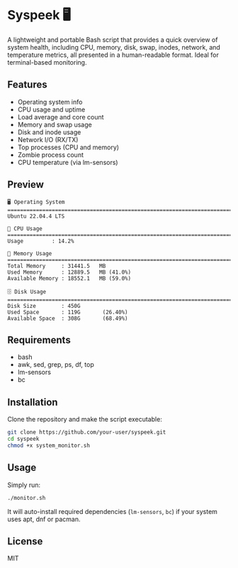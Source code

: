 # Syspeek 🖥️

A lightweight and portable Bash script that provides a quick overview of system health, including CPU, memory, disk, swap, inodes, network, and temperature metrics, all presented in a human-readable format. Ideal for terminal-based monitoring.

## Features

- Operating system info
- CPU usage and uptime
- Load average and core count
- Memory and swap usage
- Disk and inode usage
- Network I/O (RX/TX)
- Top processes (CPU and memory)
- Zombie process count
- CPU temperature (via lm-sensors)

## Preview

```
🖥️ Operating System
================================================================================
Ubuntu 22.04.4 LTS

🧮 CPU Usage
================================================================================
Usage         : 14.2%

💾 Memory Usage
================================================================================
Total Memory     : 31441.5   MB
Used Memory      : 12889.5   MB (41.0%)
Available Memory : 18552.1   MB (59.0%)

🗄️ Disk Usage
================================================================================
Disk Size        : 450G      
Used Space       : 119G       (26.40%)
Available Space  : 308G       (68.49%)
```

## Requirements

- bash
- awk, sed, grep, ps, df, top
- lm-sensors
- bc

## Installation

Clone the repository and make the script executable:

```bash
git clone https://github.com/your-user/syspeek.git
cd syspeek
chmod +x system_monitor.sh
```

## Usage

Simply run:

```bash
./monitor.sh
```

It will auto-install required dependencies (`lm-sensors`, `bc`) if your system uses apt, dnf or pacman.

## License

MIT
